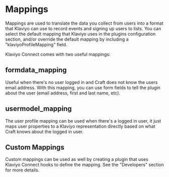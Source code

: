 # Mappings

Mappings are used to translate the data you collect from users into a format that Klaviyo can use to record events and signing up users to lists. You can select the default mapping that Klaviyo uses in the plugins configuration section, and/or override the default mapping by including a "klaviyoProfileMapping" field.

Klaviyo Connect comes with two useful mappings:

## formdata_mapping

Useful when there's no user logged in and Craft does not know the users email address. With this mapping, you can use form fields to tell the plugin about the user (email address, first and last name, etc).

## usermodel_mapping

The user profile mapping can be used when there's a logged in user, it just maps user properties to a Klaviyo representation directly based on what Craft knows about the logged in user.

## Custom Mappings

Custom mappings can be used as well by creating a plugin that uses Klaviyo Connect hooks to define the mapping. See the "Developers" section for more details.
